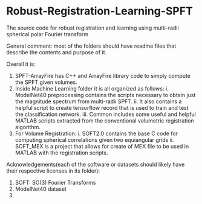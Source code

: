 # Robust-Registration-Learning-SPFT
The source code for robust registration and learning using multi-radii spherical polar Fourier transform

General comment: most of the folders should have readme files that describe the contents and purpose of it.

Overall it is:

1. SPFT-ArrayFire has C++ and ArrayFire library code to simply compute the SPFT given volumes.
2. Inside Machine Learning folder it is all organized as follows:
      i. ModelNet40 preprocessing contains the scripts necessary to obtain just the magnitude spectrum from multi-radii SPFT. 
      ii. It also contains a helpful script to create tensorflow record that is used to train and test the classification network.
      iii. Common includes some useful and helpful MATLAB scripts extracted from the conventional volumetric registration algorithm.
3. For Volume Registration:
      i. SOFT2.0 contains the base C code for computing spherical correlations given two equiangular grids
      ii. SOFT_MEX is a project that allows for create of MEX file to be used in MATLAB with the registration scripts.



Acknowledgements(each of the software or datasets should likely have their respective licenses in its folder):

1. SOFT: SO(3) Fourier Transforms
2. ModelNet40 dataset
3. 
